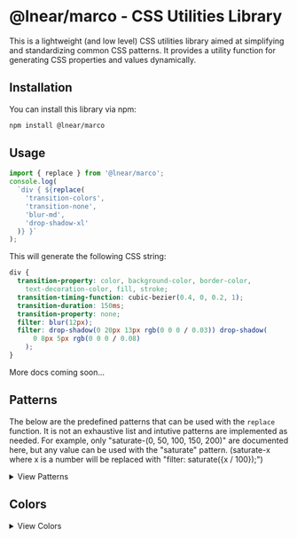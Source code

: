 # @lnear/marco - CSS Utilities Library

This is a lightweight (and low level) CSS utilities library aimed at simplifying and standardizing common CSS patterns. It provides a utility function for generating CSS properties and values dynamically.

## Installation

You can install this library via npm:

```bash
npm install @lnear/marco
```

## Usage

```javascript
import { replace } from '@lnear/marco';
console.log(
  `div { ${replace(
    'transition-colors',
    'transition-none',
    'blur-md',
    'drop-shadow-xl'
  )} }`
);
```

This will generate the following CSS string:

```css
div {
  transition-property: color, background-color, border-color,
    text-decoration-color, fill, stroke;
  transition-timing-function: cubic-bezier(0.4, 0, 0.2, 1);
  transition-duration: 150ms;
  transition-property: none;
  filter: blur(12px);
  filter: drop-shadow(0 20px 13px rgb(0 0 0 / 0.03)) drop-shadow(
      0 8px 5px rgb(0 0 0 / 0.08)
    );
}
```

More docs coming soon...

## Patterns

The below are the predefined patterns that can be used with the `replace` function. It is not an exhaustive list and intutive patterns are implemented as needed.
For example, only "saturate-(0, 50, 100, 150, 200)" are documented here, but any value can be used with the "saturate" pattern. (saturate-x where x is a number will be replaced with "filter: saturate({x / 100});")

<details>
  <summary>View Patterns</summary>

{!!patterns!!}

</details>

## Colors

<details>
  <summary>View Colors</summary>

{!!colors!!}

</details>

